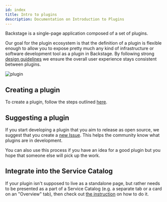 ```yaml
---
id: index
title: Intro to plugins
description: Documentation on Introduction to Plugins
---
```


Backstage is a single-page application composed of a set of plugins.

Our goal for the plugin ecosystem is that the definition of a plugin is flexible
enough to allow you to expose pretty much any kind of infrastructure or software
development tool as a plugin in Backstage. By following strong
[design guidelines](../dls/design.md) we ensure the overall user experience
stays consistent between plugins.

![plugin](../assets/my-plugin_screenshot.png)

## Creating a plugin

To create a plugin, follow the steps outlined [here](create-a-plugin.md).

## Suggesting a plugin

If you start developing a plugin that you aim to release as open source, we
suggest that you create a
[new Issue](https://github.com/backstage/backstage/issues/new?labels=plugin&template=plugin_template.md&title=%5BPlugin%5D+THE+PLUGIN+NAME).
This helps the community know what plugins are in development.

You can also use this process if you have an idea for a good plugin but you hope
that someone else will pick up the work.

## Integrate into the Service Catalog

If your plugin isn't supposed to live as a standalone page, but rather needs to
be presented as a part of a Service Catalog (e.g. a separate tab or a card on an
"Overview" tab), then check out
[the instruction](integrating-plugin-into-service-catalog.md) on how to do it.

